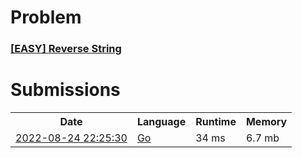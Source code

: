 <h1>Problem</h1>
<h3><a href="https://leetcode.com/problems/reverse-string/description/">[EASY] Reverse String</a></h3>

<h1>Submissions</h1>
<table>
<tr>
<th>Date</th> <th>Language</th> <th>Runtime</th> <th>Memory</th>
</tr>
<tr>
<td> <a href="https://leetcode.com/submissions/detail/782495239/"> 2022-08-24 22:25:30 </a> </td>
<td> <a href="./0344.%20Reverse%20String.go"> Go </a> </td>
<td> 34 ms </td>
<td> 6.7 mb </td>
</tr>
</table>